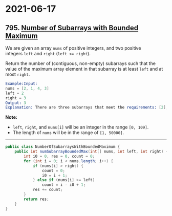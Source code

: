 # 2021-06-17

## 795. [Number of Subarrays with Bounded Maximum](https://leetcode.com/problems/number-of-subarrays-with-bounded-maximum/)

We are given an array `nums` of positive integers, and two positive integers `left` and `right` (`left <= right`).

Return the number of (contiguous, non-empty) subarrays such that the value of the maximum array element in that subarray is at least `left` and at most `right`.

```s
Example:Input:
nums = [2, 1, 4, 3]
left = 2
right = 3
Output: 3
Explanation: There are three subarrays that meet the requirements: [2], [2, 1], [3].
```

**Note:**

- `left`, `right`, and `nums[i]` will be an integer in the range `[0, 109]`.
- The length of `nums` will be in the range of `[1, 50000]`.

---

```java
public class NumberOfSubarraysWithBoundedMaximum {
    public int numSubarrayBoundedMax(int[] nums, int left, int right) {
        int i0 = 0, res = 0, count = 0;
        for (int i = 0; i < nums.length; i++) {
            if (nums[i] > right) {
                count = 0;
                i0 = i + 1;
            } else if (nums[i] >= left)
                count = i - i0 + 1;
            res += count;
        }
        return res;
    }
}
```

